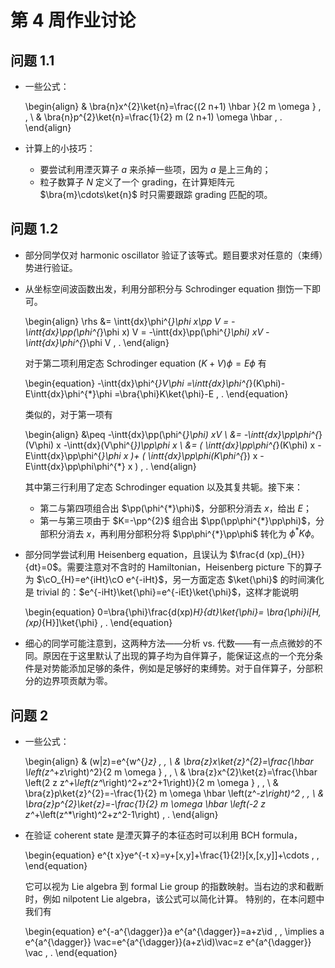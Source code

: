 # 第 4 周作业讨论


## 问题 1.1

* 一些公式：

    \begin{align}
        &
        \bra{n}x^{2}\ket{n}=\frac{(2 n+1) \hbar }{2 m \omega }
        \, ,
        \\
        &
        \bra{n}p^{2}\ket{n}=\frac{1}{2} m (2 n+1) \omega  \hbar
        \, .
    \end{align}

* 计算上的小技巧：

    * 要尝试利用湮灭算子 $a$ 来杀掉一些项，因为 $a$ 是上三角的；
    * 粒子数算子 $N$ 定义了一个 grading，在计算矩阵元 $\bra{m}\cdots\ket{n}$ 时只需要跟踪 grading 匹配的项。


## 问题 1.2

* 部分同学仅对 harmonic oscillator 验证了该等式。题目要求对任意的（束缚）势进行验证。

* 从坐标空间波函数出发，利用分部积分与 Schrodinger equation 捯饬一下即可。

    \begin{align}
        \rhs
        &=
        \intt{dx}\phi^{*}\phi x\pp V
        =
        -\intt{dx}\pp(\phi^{*}\phi x) V
        =
        -\intt{dx}\pp(\phi^{*}\phi) xV
        -\intt{dx}\phi^{*}\phi V
        \, .
    \end{align}

    对于第二项利用定态 Schrodinger equation $(K+V)\phi=E\phi$ 有

    \begin{equation}
        -\intt{dx}\phi^{*}V\phi
        =\intt{dx}\phi^{*}(K\phi)-E\intt{dx}\phi^{*}\phi
        =\bra{\phi}K\ket{\phi}-E
        \, .
    \end{equation}

    类似的，对于第一项有

    \begin{align}
        &\peq
        -\intt{dx}\pp(\phi^{*}\phi) xV
        \\
        &=
        -\intt{dx}\pp\phi^{*}(V\phi) x
        -\intt{dx}(V\phi^{*})\pp\phi x
        \\
        &=
        (
            \intt{dx}\pp\phi^{*}(K\phi) x
            -
            E\intt{dx}\pp\phi^{*}\phi x
        )+
        (
            \intt{dx}\pp\phi(K\phi^{*}) x
            -
            E\intt{dx}\pp\phi\phi^{*} x
        )
        \, .
    \end{align}

    其中第三行利用了定态 Schrodinger equation 以及其复共轭。接下来：

    * 第二与第四项组合出 $\pp(\phi^{*}\phi)$，分部积分消去 $x$，给出 $E$；
    * 第一与第三项由于 $K=-\pp^{2}$ 组合出 $\pp(\pp\phi^{*}\pp\phi)$，分部积分消去 $x$，再利用分部积分将 $\pp\phi^{*}\pp\phi$ 转化为 $\phi^{*}K\phi$。

* 部分同学尝试利用 Heisenberg equation，且误认为 $\frac{d (xp)_{H}}{dt}=0$。需要注意对不含时的 Hamiltonian，Heisenberg picture 下的算子为 $\cO_{H}=e^{iHt}\cO e^{-iHt}$，另一方面定态 $\ket{\phi}$ 的时间演化是 trivial 的：$e^{-iHt}\ket{\phi}=e^{-iEt}\ket{\phi}$，这样才能说明

    \begin{equation}
        0=\bra{\phi}\frac{d(xp)_H}{dt}\ket{\phi}=
        \bra{\phi}i[H,(xp)_{H}]\ket{\phi}
        \, .
    \end{equation}

* 细心的同学可能注意到，这两种方法——分析 vs. 代数——有一点点微妙的不同。原因在于这里默认了出现的算子均为自伴算子，能保证这点的一个充分条件是对势能添加足够的条件，例如是足够好的束缚势。对于自伴算子，分部积分的边界项贡献为零。


## 问题 2

* 一些公式：

    \begin{align}
        &
        (w|z)=e^{w^{*}z}
        \, ,
        \\
        &
        \bra{z}x\ket{z}^{2}=\frac{\hbar  \left(z^*+z\right)^2}{2 m \omega }
        \, ,
        \\
        &
        \bra{z}x^{2}\ket{z}=\frac{\hbar  \left(2 z z^*+\left(z^*\right)^2+z^2+1\right)}{2 m \omega }
        \, ,
        \\
        &
        \bra{z}p\ket{z}^{2}=-\frac{1}{2} m \omega  \hbar  \left(z^*-z\right)^2
        \, ,
        \\
        &
        \bra{z}p^{2}\ket{z}=-\frac{1}{2} m \omega  \hbar  \left(-2 z z^*+\left(z^*\right)^2+z^2-1\right)
        \, .
    \end{align}

* 在验证 coherent state 是湮灭算子的本征态时可以利用 BCH formula，

    \begin{equation}
        e^{t x}ye^{-t x}=y+[x,y]+\frac{1}{2!}[x,[x,y]]+\cdots
        \, ,
    \end{equation}

    它可以视为 Lie algebra 到 formal Lie group 的指数映射。当右边的求和截断时，例如 nilpotent Lie algebra，该公式可以简化计算。
    特别的，在本问题中我们有

    \begin{equation}
        e^{-a^{\dagger}}a e^{a^{\dagger}}=a+z\id
        \, ,
        \implies
        a e^{a^{\dagger}} \vac=e^{a^{\dagger}}(a+z\id)\vac=z e^{a^{\dagger}} \vac
        \, .
    \end{equation}
